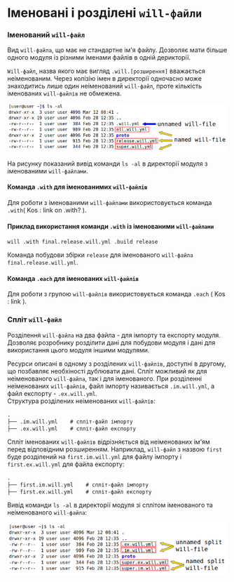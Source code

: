 # Іменовані і розділені `will-файли`

### Іменований <code>will-файл</code>

Вид <code>will-файла</code>, що має не стандартне ім'я файлу. Дозволяє мати більше одного модуля із різними іменами файлів в одній дерикторії.

`Will-файл`, назва якого має вигляд `.will.[розширення]` вважається неіменованим. Через колізію імен в директорії одночасно може знаходитись лише один неіменований `will-файл`, проте кількість іменованих `will-файлів` не обмежена.

![will.file.named.unnamed.png](./Images/will.file.named.unnamed.png)  

На рисунку показаний вивід команди `ls -al` в директорії модуля з іменованими `will-файлами`.

#### Команда `.with` для іменованимих `will-файлів`

Для роботи з іменованими `will-файлами` використовується команда `.with`( Kos : link on .with? ).

#### Приклад використання команди `.with` із іменованими `will-файлами`

```
will .with final.release.will.yml .build release
```

Команда побудови збірки `release` для іменованого `will-файла` `final.release.will.yml`.

#### Команда `.each` для іменованих `will-файлів`

Для роботи з групою `will-файлів` використовується команда `.each` ( Kos : link ).

### Спліт <code>will-файл</code>

Розділення <code>will-файла</code> на два файла - для імпорту та експорту модуля. Дозволяє розробнику розділити дані для побудови модуля і дані для використання цього модуля іншими модулями.

Ресурси описані в одному з розділених `will-файлів`, доступні в другому, що позбавляє необхіності дублювати дані. Спліт можливий як для неіменованого `will-файла`, так і для іменованого. При розділенні неіменованих `will-файлів`, файл імпорту називається `.im.will.yml`, а файл експорту - `.ex.will.yml`.  
Структура розділених неіменованих `will-файлів`:   

```
.
├── .im.will.yml    # спліт-файл імпорту
├── .ex.will.yml    # спліт-файл експорту

```  

Спліт іменованих `will-файлів` відрізняється від неіменованих ім'ям перед відповідним розширенням. Наприклад, `will-файл` з назвою `first` буде розділений на `first.im.will.yml` для файлу імпорту і  `first.ex.will.yml` для файла експорту:  

```
.
├── first.im.will.yml    # спліт-файл імпорту
├── first.ex.will.yml    # спліт-файл експорту

```

Вивід команди `ls -al` в директорії модуля зі сплітом іменованого та неіменованого `will-файла`:

![will.file.split.png](./Images/will.file.split.png)

